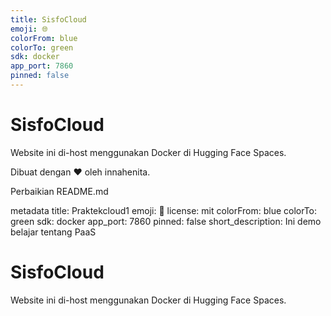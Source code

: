 ```yaml
---
title: SisfoCloud
emoji: 🌐
colorFrom: blue
colorTo: green
sdk: docker
app_port: 7860
pinned: false
---
```

# SisfoCloud

Website ini di-host menggunakan Docker di Hugging Face Spaces.

Dibuat dengan ❤️ oleh innahenita.

Perbaikian README.md

metadata
title: Praktekcloud1
emoji: 👀
license: mit
colorFrom: blue
colorTo: green
sdk: docker
app_port: 7860
pinned: false
short_description: Ini demo belajar tentang PaaS

# SisfoCloud

Website ini di-host menggunakan Docker di Hugging Face Spaces.
